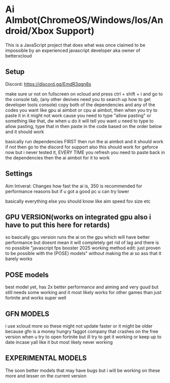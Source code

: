 # Ai AImbot(ChromeOS/Windows/Ios/Android/Xbox Support)

This is a JavaScript project that does what was once claimed to be impossible by an experienced javascript developer aka owner of betterxcloud
## Setup
Discord: https://discord.gg/EmdR3qgn8s

make sure ur not on fullscreen on xcloud and press ctrl + shift + i and go to the console tab,           (any other devives need you to search up how to get developer tools console)
copy both of the dependencies and any of the codes you want like gpu ai aimbot or cpu ai aimbot, then when you try to paste it in it might not work cause you need to type "allow pasting" or something like that, dw when u do it will tell you want u need to type to allow pasting, type that in then paste in the code based on the order below and it should work

basically run dependencies FIRST then run the ai aimbot and it should work if not then go to the discord for support
also this should work for geforce now but i never tested it, EVERY TIME you refresh you need to paste back in the dependencies then the ai aimbot for it to work


## Settings

Aim Intveral: Changes how fast the ai is, 350 is recommended for performance reasons but if u got a good pc u can try lower

basically everything else you should know like aim speed fov size etc

## GPU VERSION(works on integrated gpu also i have to put this here for retards)

so basically gpu version runs the ai on the gpu which will have better performance but doesnt mean it will completely get rid of lag and there is no possible "javascript fps booster 2025 working method edit: just proven to be possible with the (POSE) models" without making the ai so ass that it barely works


## POSE models

best model yet, has 2x better performance and aiming and very guud but still needs some working and it most likely works for other games than just fortnite and works super well


## GFN MODELS

i use xcloud more so these might not update faster or it might be older because gfn is a money hungry faggot company that crashes on the free version when u try to open fortnite but ill try to get it working or keep up to date incase yall like it but most likely never working

## EXPERIMENTAL MODELS

The soon better models that may have bugs but i will be working on these more and lesser on the current version
